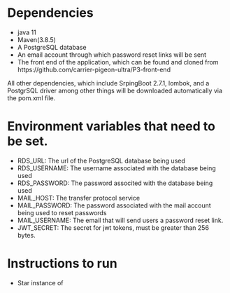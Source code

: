 # Dependencies
<ul>
  <li>java 11</li>
  <li>Maven(3.8.5)</li>
  <li>A PostgreSQL database</li>
  <li>An email account through which password reset links will be sent</li>
  <li>The front end of the application, which can be found and cloned from https://github.com/carrier-pigeon-ultra/P3-front-end
</ul>
All other dependencies, which include SrpingBoot 2.7.1, lombok, and a PostgrSQL driver among other things will be downloaded automatically via the
pom.xml file.

# Environment variables that need to be set.
<ul>
  <li>RDS_URL: The url of the PostgreSQL database being used</li>
  <li>RDS_USERNAME: The username associated with the database being used</li>
  <li>RDS_PASSWORD: The password associted with the database being used</li>
  <li>MAIL_HOST: The transfer protocol service</li>
  <li>MAIL_PASSWORD: The password associated with the mail account being used to reset passwords</li>
  <li>MAIL_USERNAME: The email that will send users a password reset link.</li>
  <li>JWT_SECRET: The secret for jwt tokens, must be greater than 256 bytes.</li> 
</ul>

# Instructions to run
<ul>
  <li>Star instance of </li>
</ul>
